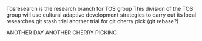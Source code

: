 Tosresearch is the research branch for TOS group
 This division of the TOS group will use cultural adaptive development strategies to carry out its local researches
 git stash trial
another trial for git cherry pick (git rebase?) 

ANOTHER DAY ANOTHER CHERRY PICKING
